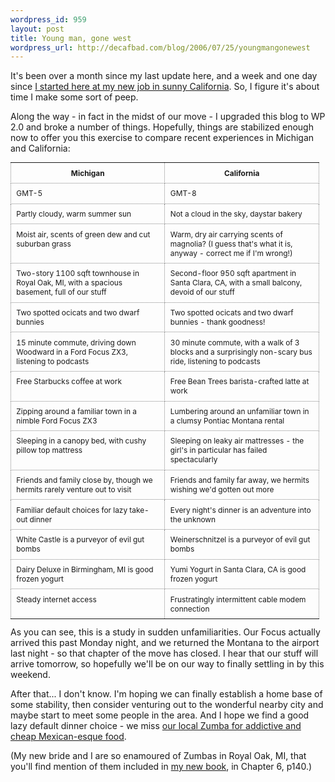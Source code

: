 ```yaml
--- 
wordpress_id: 959
layout: post
title: Young man, gone west
wordpress_url: http://decafbad.com/blog/2006/07/25/youngmangonewest
---
```

It's been over a month since my last update here, and a week and one day since <a href="http://blog.del.icio.us/blog/2006/07/hello_world.html">I started here at my new job in sunny California</a>.  So, I figure it's about time I make some sort of peep.

Along the way - in fact in the midst of our move - I upgraded this blog to WP 2.0 and broke a number of things.  Hopefully, things are stabilized enough now to offer you this exercise to compare recent experiences in Michigan and California:

<style type="text/css">   .comparecontrast { width: 98%; font-size: 0.85em;  } .comparecontrast tr th, .comparecontrast tr td { width: 50%; padding: 0.7em; border: 1px dotted #888; vertical-align: top }  </style>
<table class="comparecontrast">
<tr>
<th>Michigan</th>
<th>California</th>
</tr>
<tr>
<td>GMT-5</td>
<td>GMT-8</td>
</tr>
<tr>
<td>Partly cloudy, warm summer sun</td>
<td>Not a cloud in the sky, daystar bakery</td>
</tr>
<tr>
<td>Moist air, scents of green dew and cut suburban grass</td>
<td>Warm, dry air carrying scents of magnolia? (I guess that's what it is, anyway - correct me if I'm wrong!)</td>
</tr>
<tr>
<td>Two-story 1100 sqft townhouse in Royal Oak, MI, with a spacious basement, full of our stuff</td>
<td>Second-floor 950 sqft apartment in Santa Clara, CA, with a small balcony, devoid of our stuff</td>
</tr>
<tr>
<td>Two spotted ocicats and two dwarf bunnies</td>
<td>Two spotted ocicats and two dwarf bunnies - thank goodness!</td>
</tr>
<tr>
<td>15 minute commute, driving down Woodward in a Ford Focus ZX3, listening to podcasts</td>
<td>30 minute commute, with a walk of 3 blocks and a surprisingly non-scary bus ride, listening to podcasts</td>
</tr>
<tr>
<td>Free Starbucks coffee at work</td>
<td>Free Bean Trees barista-crafted latte at work</td>
</tr>
<tr>
<td>Zipping around a familiar town in a nimble Ford Focus ZX3</td>
<td>Lumbering around an unfamiliar town in a clumsy Pontiac Montana rental</td>
</tr>
<tr>
<td>Sleeping in a canopy bed, with cushy pillow top mattress</td>
<td>Sleeping on leaky air mattresses - the girl's in particular has failed spectacularly</td>
</tr>
<tr>
<td>Friends and family close by, though we hermits rarely venture out to visit</td>
<td>Friends and family far away, we hermits wishing we'd gotten out more</td>
</tr>
<tr>
<td>Familiar default choices for lazy take-out dinner</td>
<td>Every night's dinner is an adventure into the unknown</td>
</tr>
<tr>
<td>White Castle is a purveyor of evil gut bombs</td>
<td>Weinerschnitzel is a purveyor of evil gut bombs</td>
</tr>
<tr>
<td>Dairy Deluxe in Birmingham, MI is good frozen yogurt</td>
<td>Yumi Yogurt in Santa Clara, CA is good frozen yogurt</td>
</tr>
<tr>
<td>Steady internet access</td>
<td>Frustratingly intermittent cable modem connection</td>
</tr>
</table>
As you can see, this is a study in sudden unfamiliarities.  Our Focus actually arrived this past Monday night, and we returned the Montana to the airport last night - so that chapter of the move has closed.  I hear that our stuff will arrive tomorrow, so hopefully we'll be on our way to finally settling in by this weekend.

After that... I don't know.   I'm hoping we can finally establish a home base of some stability, then consider venturing out to the wonderful nearby city and maybe start to meet some people in the area.  And I hope we find a good lazy default dinner choice - we miss <a href="http://www.zumbagrille.com/index.html">our local Zumba for addictive and cheap Mexican-esque food</a>.

(My new bride and I are so enamoured of Zumbas in Royal Oak, MI, that you'll find mention of them included in <a href="http://www.amazon.com/exec/obidos/ASIN/0470037857/0xdecafbad01-20?creative=327641&camp=14573&adid=0MTPP0JW2JPAPHVJ3JW7&link_code=as1">my new book</a>, in Chapter 6, p140.)
